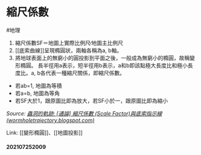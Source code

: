 # 縮尺係數
#地理
1.  縮尺係數SF＝地圖上實際比例尺∕地圖主比例尺
2.  [[底索曲線]]呈現橢圓狀，兩軸各稱為a, b軸。
3.  將地球表面上的無窮小的圓投影到平面之後，一般成為無窮小的橢圓，故稱變形橢圓。 長半徑用a表示，短半徑用b表示，a和b即該點極大長度比和極小長度比。a, b各代表一種縮尺關係，即縮尺係數。

-   若ab=1, 地圖為等積
-   若a=b, 地圖為等角
-   若SF大於1，跟原圖比即為放大，若SF小於一，跟原圖比即為縮小


*Source: 
[蟲洞的軌跡: [通論] 縮尺係數 (Scale Factor)與底索指示線 (wormholetrajectory.blogspot.com)](http://wormholetrajectory.blogspot.com/2013/05/sf.html)*

Link: [[變形橢圓]]、[[地圖投影]]


#### 202107252009


